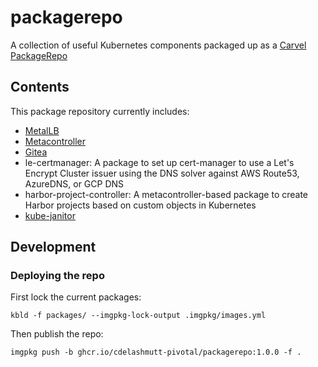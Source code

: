 # packagerepo
A collection of useful Kubernetes components packaged up as a [Carvel PackageRepo](https://carvel.dev/kapp-controller/docs/latest/packaging/#package-repository)

## Contents
This package repository currently includes:
* [MetalLB](https://github.com/metallb/metallb)
* [Metacontroller](https://github.com/metacontroller/metacontroller)
* [Gitea](https://gitea.io/)
* le-certmanager: A package to set up cert-manager to use a Let's Encrypt Cluster issuer using the DNS solver against AWS Route53, AzureDNS, or GCP DNS
* harbor-project-controller: A metacontroller-based package to create Harbor projects based on custom objects in Kubernetes
* [kube-janitor](https://codeberg.org/hjacobs/kube-janitor)

## Development
### Deploying the repo
First lock the current packages:
```
kbld -f packages/ --imgpkg-lock-output .imgpkg/images.yml
```
Then publish the repo:
```
imgpkg push -b ghcr.io/cdelashmutt-pivotal/packagerepo:1.0.0 -f .
```